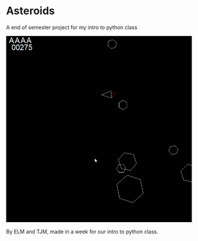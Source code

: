 # Asteroids
A end of semester project for my intro to python class 

![image](ship.gif)

By ELM and TJM, made in a week for our intro to python class.
